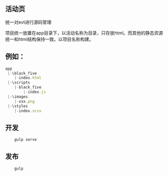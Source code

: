 ## 活动页
统一对evt进行源码管理

项目统一放置在app目录下，以活动名称为目录，只存放html。而其他的静态资源统一和html结构保持一致。以项目名称构建。

## 例如：
```javascript 
app
 |-\black_five
 	|-index.html
 |-\scripts
 	|-black_five
 		|-index.js
 |-\images
 	|-xxx.png
 |-\styles
 	|-index.scss
```

## 开发
```javascript 
	gulp serve
```

## 发布
```javascript 
	gulp
```
